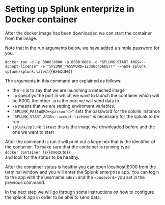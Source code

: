 # Setting up Splunk enterprize in Docker container

After the docker image has been downloaded we can start the container from the image.

Note that in the run arguments below, we have added a simple password for you.

`docker run -d -p 8000:8000 -p 8088:8088 -e "SPLUNK_START_ARGS=--accept-license" -e "SPLUNK_PASSWORD=123abc456DEF!" --name splunk splunk/splunk:latest`{{execute}}  

The arguments in this command are explained as follows:

* the `-d` is to say that we are launching a detached image
* `-p` specifiys the port in which we want to launch the container which will be 8000, the other -p is the port we will send data to.
* `-e` means that we are setting enviroment variables.
* `"SPLUNK_PASSWORD=<password>"` sets the password for the splunk instance
* `"SPLUNK_START_ARGS=--accept-license"` is necessary for the splunk to be run
* `splunk/splunk:latest` this is the image we downloaded before and the one we want to start

After the command is run it will print out a large hex that is the identifier of the container. 
To make sure that the container is running type  
`docker container ls`{{execute}}  
and look for the status to be healthy.

After the container status is healthy you can open localhost:8000 from the terminal window and you will enter the Splunk enterprise app.
You can login to the app with the username `admin` and the `<password>` you set in the previous command.  
  
In the next step we will go through some instructions on how to configure the splunk app in order to be able to send data. 
